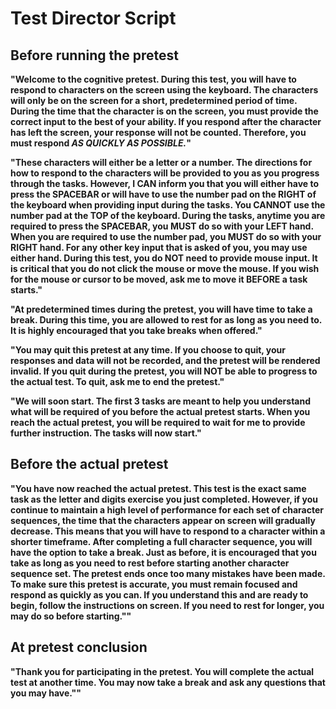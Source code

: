 # Test Director Script

## Before running the pretest
**"Welcome to the cognitive pretest. During this test, you will have to respond to characters on the 
screen using the keyboard. The characters will only be on the screen for a short, predetermined period of time. 
During the time that the character is on the screen, you must provide the correct input to the best of your ability. 
If you respond after the character has left the screen, your response will not be counted. Therefore, you must respond _AS QUICKLY AS POSSIBLE._"**

**"These characters will either be a letter or a number. The directions for how to respond to the characters will be provided to you as you progress through the tasks. However, I CAN inform you that you will either have to press the SPACEBAR or will have to use the number pad on the RIGHT of the keyboard when providing input during the tasks. You CANNOT use the number pad at the TOP of the keyboard. During the tasks, anytime you are required to press the SPACEBAR, you MUST do so with your LEFT hand. When you are required to use the number pad, you MUST do so with your RIGHT hand. For any other key input that is asked of you, you may use either hand. During this test, you do NOT need to provide mouse input. It is critical that you do not click the mouse or move the mouse. If you wish for the mouse or cursor to be moved, ask me to move it BEFORE a task starts."**

**"At predetermined times during the pretest, you will have time to take a break. During this time, you are allowed to rest for as long as you need to. It is highly encouraged that you take breaks when offered."**

**"You may quit this pretest at any time. If you choose to quit, your responses and data will not be recorded, and the pretest will be rendered invalid. If you quit during the pretest, you will NOT be able to progress to the actual test. To quit, ask me to end the pretest."**

**"We will soon start. The first 3 tasks are meant to help you understand what will be required of you before the actual pretest starts. When you reach the actual pretest, you will be required to wait for me to provide further instruction. The tasks will now start."**

## Before the actual pretest

**"You have now reached the actual pretest. This test is the exact same task as the letter and digits exercise you just completed. However, if you continue to maintain a high level of performance for each set of character sequences, the time that the characters appear on screen will gradually decrease. This means that you will have to respond to a character within a shorter timeframe. After completing a full character sequence, you will have the option to take a break. Just as before, it is encouraged that you take as long as you need to rest before starting another character sequence set. The pretest ends once too many mistakes have been made. To make sure this pretest is accurate, you must remain focused and respond as quickly as you can. If you understand this and are ready to begin, follow the instructions on screen. If you need to rest for longer, you may do so before starting.""**

## At pretest conclusion
**"Thank you for participating in the pretest. You will complete the actual test at another time. You may now take a break and ask any questions that you may have.""**